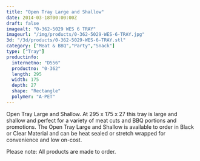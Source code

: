 ```yaml
---
title: "Open Tray Large and Shallow"
date: 2014-03-18T00:00:00Z
draft: false
imagealt: "0-362-5029 WES 6 TRAY"
imageurl: "/img/products/0-362-5029-WES-6-TRAY.jpg"
3d: "/3d/products/0-362-5029-WES-6-TRAY.stl"
category: ["Meat & BBQ","Party","Snack"]
type: ["Tray"]
productinfo:
  internetno: "D556"
  productno: "0-362"
  length: 295
  width: 175
  depth: 27
  shape: "Rectangle"
  polymer: "A-PET"
---
```

Open Tray Large and Shallow. At 295 x 175 x 27 this tray is large and shallow and perfect for a variety of meat cuts and BBQ portions and promotions.  The Open Tray Large and Shallow is available to order in Black or Clear Material and can be heat sealed or stretch wrapped for convenience and low on-cost.

 

Please note: All products are made to order.